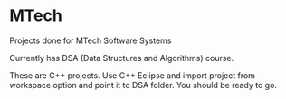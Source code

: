 # MTech
Projects done for MTech Software Systems

Currently has DSA (Data Structures and Algorithms) course.

These are C++ projects. Use C++ Eclipse and import project from workspace option and point it to DSA folder. You should be ready to go.
